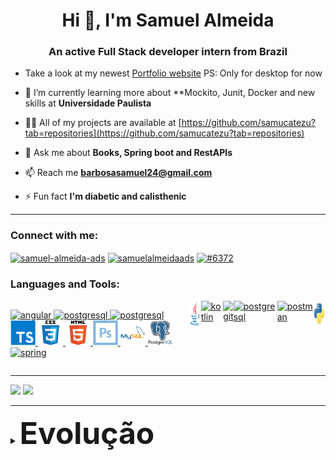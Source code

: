 <h1 align="center">Hi 👋, I'm Samuel Almeida</h1>  
<h3 align="center">An active Full Stack developer intern from Brazil</h3>  

- Take a look at my newest [Portfolio website](https://samucatezu.github.io/)
PS: Only for desktop for now
  
- 🌱 I’m currently learning more about **Mockito, Junit, Docker and new skills at **Universidade Paulista**  
  
- 👨‍💻 All of my projects are available at [https://github.com/samucatezu?tab=repositories](https://github.com/samucatezu?tab=repositories)  
  
- 💬 Ask me about **Books, Spring boot and RestAPIs**  
  
- 📫  Reach me **barbosasamuel24@gmail.com**  
  
- ⚡ Fun fact **I'm diabetic and calisthenic**  
  
 - - -
<h3 align="left">Connect with me:</h3>  
<p align="left">  
<a href="https://linkedin.com/in/samuel-almeida-ads" target="blank"><img align="center" src="https://raw.githubusercontent.com/rahuldkjain/github-profile-readme-generator/master/src/images/icons/Social/linked-in-alt.svg" alt="samuel-almeida-ads" height="30" width="40" /></a>  
<a href="https://instagram.com/samuelalmeidaads" target="blank"><img align="center" src="https://raw.githubusercontent.com/rahuldkjain/github-profile-readme-generator/master/src/images/icons/Social/instagram.svg" alt="samuelalmeidaads" height="30" width="40" /></a>  
<a href="https://discord.gg/#6372" target="blank"><img align="center" src="https://raw.githubusercontent.com/rahuldkjain/github-profile-readme-generator/master/src/images/icons/Social/discord.svg" alt="#6372" height="30" width="40" /></a>  
</p>  
  
<h3 align="left">Languages and Tools:</h3>  

<div style="display: flex;">
<p align="left"> <a href="https://angular.io" target="_blank"> <img src="https://angular.io/assets/images/logos/angular/angular.svg" alt="angular" width="40" height="40"/> </a>
<a href="https://www.nodejs.com" target="_blank"> <img src="https://cdn.jsdelivr.net/gh/devicons/devicon/icons/nodejs/nodejs-original.svg" alt="postgresql" width="40" height="40"/> </a> <a href="https://nestjs.com/" target="_blank"> <img src="https://cdn.jsdelivr.net/gh/devicons/devicon/icons/nestjs/nestjs-plain.svg" alt="postgresql" width="40" height="40"/> </a> <a href="https://www.typescriptlang.org/" target="_blank"> <img src="https://raw.githubusercontent.com/devicons/devicon/master/icons/typescript/typescript-plain.svg" alt="aws" width="40" height="40"/> </a> <a href="https://www.w3schools.com/css/" target="_blank"> <img src="https://raw.githubusercontent.com/devicons/devicon/master/icons/css3/css3-original-wordmark.svg" alt="css3" width="40" height="40"/> </a>  <a href="https://www.w3.org/html/" target="_blank"> <img src="https://raw.githubusercontent.com/devicons/devicon/master/icons/html5/html5-original-wordmark.svg" alt="html5" width="40" height="40"/> </a> <a href="https://www.photoshop.com/en" target="_blank"> <img src="https://raw.githubusercontent.com/devicons/devicon/master/icons/photoshop/photoshop-line.svg" alt="photoshop" width="40" height="40"/> </a> <a href="https://www.mysql.com/" target="_blank"> <img src="https://raw.githubusercontent.com/devicons/devicon/master/icons/mysql/mysql-original-wordmark.svg" alt="mysql" width="40" height="40"/> </a> <a href="https://www.postgresql.org" target="_blank"> <img src="https://raw.githubusercontent.com/devicons/devicon/master/icons/postgresql/postgresql-original-wordmark.svg" alt="postgresql" width="40" height="40"/> </a> <a href="https://spring.io/" target="_blank"> <img src="https://www.vectorlogo.zone/logos/springio/springio-icon.svg" alt="spring" width="40" height="40"/> </a> </p> <a href="https://www.java.com" target="_blank"> <img src="https://raw.githubusercontent.com/devicons/devicon/master/icons/java/java-original.svg" alt="java" width="40" height="40"/> </a> <a href="https://bitbucket.org/" target="_blank"> <img src="https://cdn.jsdelivr.net/gh/devicons/devicon/icons/bitbucket/bitbucket-original.svg" alt="kotlin" width="40" height="40"/> </a> <a href="https://git-scm.com/" target="_blank"> <img src="https://www.vectorlogo.zone/logos/git-scm/git-scm-icon.svg" alt="git" width="40" height="40"/> </a> 
<a href="https://www.github.com" target="_blank"> <img src="https://cdn.jsdelivr.net/gh/devicons/devicon/icons/github/github-original.svg" alt="postgresql" width="40" height="40"/> </a> <a href="https://postman.com" target="_blank"> <img src="https://www.vectorlogo.zone/logos/getpostman/getpostman-icon.svg" alt="postman" width="40" height="40"/> </a> <a href="https://www.python.org" target="_blank"> <img src="https://raw.githubusercontent.com/devicons/devicon/master/icons/python/python-original.svg" alt="python" width="40" height="40"/> </a> 
</div>

  
<div>
  
 - - -

<img height="180em" src="https://github-readme-stats.vercel.app/api?username=samucatezu&show_icons=true&theme=tokyonight&include_all_commits=true&count_private=true"> 

<img height="180em" src="https://github-readme-stats.vercel.app/api/top-langs/?username=samucatezu&layout=compact&langs_count=7&theme=tokyonight">
  
</div>
  
 - - -
  
<details>
    <summary><Font Size = "10"><strong>Evolução</strong></Font></summary>
  <ul>
  <a href="https://profile.codersrank.io/user/samucatezu/">
<img
  src="https://cr-skills-chart-widget.azurewebsites.net/api/api?username=samucatezu&width=820&show-other-skills=true"
/>
</a>
  </ul>
  

